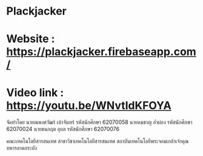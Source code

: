 # Plackjacker
# Website : https://plackjacker.firebaseapp.com/
# Video link : https://youtu.be/WNvtIdKFOYA

จัดทำโดย
นายณพงศวัฒร์   เบ้าจันทร์     รหัสนักศึกษา 62070058
นายคมชาญ     อ่ำผ่อง       รหัสนักศึกษา 62070024
นายธนกฤต     อุบล         รหัสนักศึกษา 62070076


คณะเทคโนโลยีสารสนเทศ  สาชาวิชาเทคโนโลยีสารสนเทศ
สถาบันเทคโนโลยีพระจอมเกล้าเจ้าคุณทหารลาดกระบัง